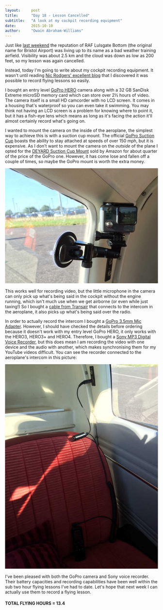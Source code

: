 ```yaml
---
layout:     post
title:      "Day 18 - Lesson Cancelled"
subtitle:   "A look at my cockpit recording equipment"
date:       2015-10-10
author:     "Owain Abraham-Williams"
---
```


Just like [last weekend](/2015/10/03/day-17-cancelled-bad-weather-training-airfield/) the
reputation of RAF Lulsgate Bottom (the original name for Bristol Airport) was living up to
its name as a bad weather training airfield. Visibility was about 2.5 km and the cloud was
down as low as 200 feet, so my lesson was again cancelled.

Instead, today I'm going to write about my cockpit recording equipment. It wasn't until
reading [Nic Rodgers' excellent blog](http://learningtofly.nicrodgers.com/2013/10/flight-recording-kit/)
that I discovered it was possible to record flying lessons so easily.

I bought an entry level [GoPro HERO](http://shop.gopro.com/EMEA/cameras/hero/CHDHA-301-EU.html)
camera along with a 32 GB SanDisk Extreme microSD memory card which can store over
2&frac12; hours of video. The camera itself is a small HD camcorder with no LCD screen. It
comes in a housing that's waterproof so you can even take it swimming. You may think not
having an LCD screen is a problem for knowing where to point it, but it has a fish-eye
lens which means as long as it's facing the action it'll almost certainly record what's
going on.

I wanted to mount the camera on the inside of the aeroplane, the simplest way to achieve
this is with a suction cup mount. The official [GoPro Suction Cup](http://shop.gopro.com/EMEA/mounts/suction-cup/AUCMT-302.html)
boasts the ability to stay attached at speeds of over 150 mph, but it is expensive. As I
don't want to mount the camera on the *outside* of the plane I opted for the [DEYARD Suction Cup Mount](http://www.amazon.co.uk/gp/product/B00KU70F6M)
sold by Amazon for about quarter of the price of the GoPro one. However, it has come lose
and fallen off a couple of times, so maybe the GoPro mount is worth the extra money.

![GoPro HERO camera attached to the inside of an aeroplane using a DEYARD Suction Cup Mount on the window](/img/2015-10-10-day-18-gopro.jpg)

This works well for recording video, but the little microphone in the camera can only pick
up what's being said in the cockpit without the engine running, which isn't much use when
we get airborne (or even while just taxing!) So I bought a [cable from Transair](http://www.transair.co.uk/sp+Pilot-Communication-Headsets-Pilot-Avionics-PA-80-Video-Audio-Adapter-Cable-GA-Twin-Plug+2185)
that connects to the intercom in the aeroplane, it also picks up what's being said over
the radio.

In order to actually record the intercom I bought a [GoPro 3.5mm Mic Adapter](http://shop.gopro.com/EMEA/accessories/3.5mm-mic-adapter/AMCCC-301.html).
However, I should have checked the details before ordering because it doesn't work with my
entry level GoPro HERO, it only works with the HERO3, HERO3+ and HERO4. Therefore, I
bought a [Sony MP3 Digital Voice Recorder](http://www.amazon.co.uk/gp/product/B00BOK931C),
but this does mean I am recording the video with one device and the audio with another,
which makes synchronising them for my YouTube videos difficult. You can see the recorder
connected to the aeroplane's intercom in this picture:

![Sony MP3 Digital Voice Recorder connected to the aeroplane's intercom](/img/2015-10-10-day-18-recorder.jpg)

I've been pleased with both the GoPro camera and Sony voice recorder. Their battery
capacities and recording capabilities have been well within the sub two hour flying
lessons I've had to date. Let's hope that next week I can actually use them to record a
flying lesson.

#### TOTAL FLYING HOURS = 13.4